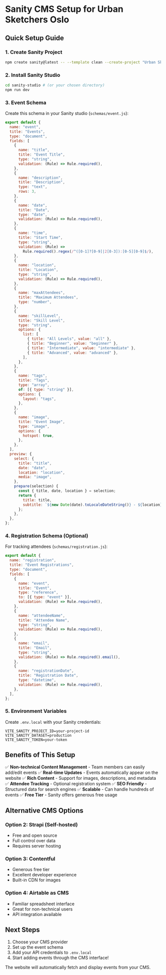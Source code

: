 # Sanity CMS Setup for Urban Sketchers Oslo

## Quick Setup Guide

### 1. Create Sanity Project

```bash
npm create sanity@latest -- --template clean --create-project "Urban Sketchers Oslo" --dataset production
```

### 2. Install Sanity Studio

```bash
cd sanity-studio # (or your chosen directory)
npm run dev
```

### 3. Event Schema

Create this schema in your Sanity studio (`schemas/event.js`):

```javascript
export default {
  name: "event",
  title: "Events",
  type: "document",
  fields: [
    {
      name: "title",
      title: "Event Title",
      type: "string",
      validation: (Rule) => Rule.required(),
    },
    {
      name: "description",
      title: "Description",
      type: "text",
      rows: 3,
    },
    {
      name: "date",
      title: "Date",
      type: "date",
      validation: (Rule) => Rule.required(),
    },
    {
      name: "time",
      title: "Start Time",
      type: "string",
      validation: (Rule) =>
        Rule.required().regex(/^([0-1]?[0-9]|2[0-3]):[0-5][0-9]$/),
    },
    {
      name: "location",
      title: "Location",
      type: "string",
      validation: (Rule) => Rule.required(),
    },
    {
      name: "maxAttendees",
      title: "Maximum Attendees",
      type: "number",
    },
    {
      name: "skillLevel",
      title: "Skill Level",
      type: "string",
      options: {
        list: [
          { title: "All Levels", value: "all" },
          { title: "Beginner", value: "beginner" },
          { title: "Intermediate", value: "intermediate" },
          { title: "Advanced", value: "advanced" },
        ],
      },
    },
    {
      name: "tags",
      title: "Tags",
      type: "array",
      of: [{ type: "string" }],
      options: {
        layout: "tags",
      },
    },
    {
      name: "image",
      title: "Event Image",
      type: "image",
      options: {
        hotspot: true,
      },
    },
  ],
  preview: {
    select: {
      title: "title",
      date: "date",
      location: "location",
      media: "image",
    },
    prepare(selection) {
      const { title, date, location } = selection;
      return {
        title: title,
        subtitle: `${new Date(date).toLocaleDateString()} - ${location}`,
      };
    },
  },
};
```

### 4. Registration Schema (Optional)

For tracking attendees (`schemas/registration.js`):

```javascript
export default {
  name: "registration",
  title: "Event Registrations",
  type: "document",
  fields: [
    {
      name: "event",
      title: "Event",
      type: "reference",
      to: [{ type: "event" }],
      validation: (Rule) => Rule.required(),
    },
    {
      name: "attendeeName",
      title: "Attendee Name",
      type: "string",
      validation: (Rule) => Rule.required(),
    },
    {
      name: "email",
      title: "Email",
      type: "string",
      validation: (Rule) => Rule.required().email(),
    },
    {
      name: "registrationDate",
      title: "Registration Date",
      type: "datetime",
      validation: (Rule) => Rule.required(),
    },
  ],
};
```

### 5. Environment Variables

Create `.env.local` with your Sanity credentials:

```
VITE_SANITY_PROJECT_ID=your-project-id
VITE_SANITY_DATASET=production
VITE_SANITY_TOKEN=your-token
```

## Benefits of This Setup

✅ **Non-technical Content Management** - Team members can easily add/edit events
✅ **Real-time Updates** - Events automatically appear on the website
✅ **Rich Content** - Support for images, descriptions, and metadata
✅ **Attendee Tracking** - Optional registration system
✅ **SEO Friendly** - Structured data for search engines
✅ **Scalable** - Can handle hundreds of events
✅ **Free Tier** - Sanity offers generous free usage

## Alternative CMS Options

### Option 2: Strapi (Self-hosted)

- Free and open source
- Full control over data
- Requires server hosting

### Option 3: Contentful

- Generous free tier
- Excellent developer experience
- Built-in CDN for images

### Option 4: Airtable as CMS

- Familiar spreadsheet interface
- Great for non-technical users
- API integration available

## Next Steps

1. Choose your CMS provider
2. Set up the event schema
3. Add your API credentials to `.env.local`
4. Start adding events through the CMS interface!

The website will automatically fetch and display events from your CMS.
